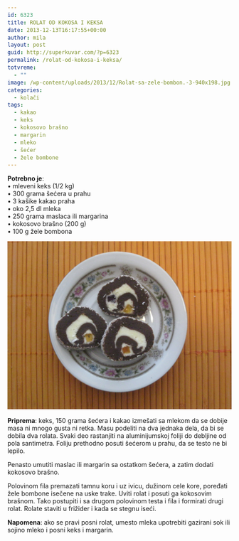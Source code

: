 ```yaml
---
id: 6323
title: ROLAT OD KOKOSA I KEKSA
date: 2013-12-13T16:17:55+00:00
author: mila
layout: post
guid: http://superkuvar.com/?p=6323
permalink: /rolat-od-kokosa-i-keksa/
totvreme:
  - ""
image: /wp-content/uploads/2013/12/Rolat-sa-zele-bombon.-3-940x198.jpg
categories:
  - kolači
tags:
  - kakao
  - keks
  - kokosovo brašno
  - margarin
  - mleko
  - šećer
  - žele bombone
---
```

**Potrebno je**:  
• mleveni keks (1/2 kg)  
• 300 grama šećera u prahu  
• 3 kašike kakao praha  
• oko 2,5 dl mleka  
• 250 grama maslaca ili margarina  
• kokosovo brašno (200 g)  
• 100 g žele bombona

![<img class="alignnone size-medium wp-image-6325" src="/wp-content/uploads/2013/12/Rolat-sa-zele-bombon.-3-1024x768.jpg" alt="Rolat sa zele-bombon. 3" width="300" height="225" />](/wp-content/uploads/2013/12/Rolat-sa-zele-bombon.-3.jpg)

**Priprema**: keks, 150 grama šećera i kakao izmešati sa mlekom da se dobije masa ni mnogo gusta ni retka. Masu podeliti na dva jednaka dela, da bi se dobila dva rolata. Svaki deo rastanjiti na aluminijumskoj foliji do debljine od pola santimetra. Foliju prethodno posuti šećerom u prahu, da se testo ne bi lepilo.

Penasto umutiti maslac ili margarin sa ostatkom šećera, a zatim dodati kokosovo brašno.

Polovinom fila premazati tamnu koru i uz ivicu, dužinom cele kore, poređati žele bombone isečene na uske trake. Uviti rolat i posuti ga kokosovim brašnom. Tako postupiti i sa drugom polovinom testa i fila i formirati drugi rolat. Rolate staviti u frižider i kada se stegnu iseći.

**Napomena**:   ako se pravi posni rolat, umesto mleka upotrebiti gazirani sok ili sojino mleko i posni keks i margarin.